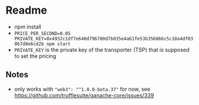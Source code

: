 # Readme

- npm install
- `PRICE_PER_SECOND=0.05 PRIVATE_KEY=0x4932c1df7e640d796780d7b035e4a61fe53b356866c5c18a4df03067d8e6cd2b npm start`
- `PRIVATE_KEY` is the private key of the transporter (TSP) that is supposed to set the pricing


## Notes

- only works with `"web3": "^1.0.0-beta.37"` for now, see https://github.com/trufflesuite/ganache-core/issues/339
